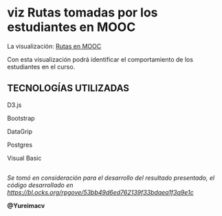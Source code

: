 # viz Rutas tomadas por los estudiantes en MOOC

La visualización: [Rutas en MOOC](https://yureimacv.github.io/networkcourse/arc.html)

Con esta visualización podrá identificar el comportamiento de los estudiantes en el curso.

## TECNOLOGÍAS UTILIZADAS

D3.js

Bootstrap

DataGrip

Postgres

Visual Basic

## 

*Se tomó en consideración para el desarrollo del resultado presentado, el código desarrollado en https://bl.ocks.org/rpgove/53bb49d6ed762139f33bdaea1f3a9e1c*


**@Yureimacv**
